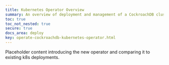 ```yaml
---
title: Kubernetes Operator Overview
summary: An overview of deployment and management of a CockroachDB cluster using our Kubernetes Operator.
toc: true
toc_not_nested: true
secure: true
docs_area: deploy
key: operate-cockroachdb-kubernetes-operator.html
---
```


Placeholder content introducing the new operator and comparing it to existing k8s deployments.
